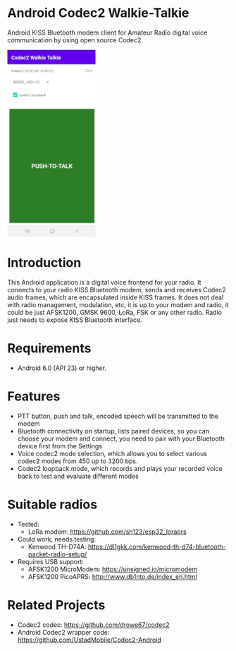 # Android Codec2 Walkie-Talkie
Android KISS Bluetooth modem client for Amateur Radio digital voice communication by using open source Codec2.

![alt text](images/screenshot.png)

# Introduction
This Android application is a digital voice frontend for your radio. It connects to your radio KISS Bluetooth modem, sends and receives Codec2 audio frames, which are encapsulated inside KISS frames. It does not deal with radio management, modulation, etc, it is up to your modem and radio, it could be just AFSK1200, GMSK 9600, LoRa, FSK or any other radio. Radio just needs to expose KISS Bluetooth interface.

# Requirements
- Android 6.0 (API 23) or higher.

# Features
- PTT button, push and talk, encoded speech will be transmitted to the modem
- Bluetooth connectivity on startup, lists paired devices, so you can choose your modem and connect, you need to pair with your Bluetooth device first from the Settings
- Voice codec2 mode selection, which allows you to select various codec2 modes from 450 up to 3200 bps.
- Codec2 loopback mode, which records and plays your recorded voice back to test and evaluate different modes

# Suitable radios
- Tested:
  - LoRa modem: https://github.com/sh123/esp32_loraprs
- Could work, needs testing:
  - Kenwood TH-D74A: https://dl1gkk.com/kenwood-th-d74-bluetooth-packet-radio-setup/
- Requires USB support:
  - AFSK1200 MicroModem: https://unsigned.io/micromodem
  - AFSK1200 PicoAPRS: http://www.db1nto.de/index_en.html

# Related Projects
- Codec2 codec: https://github.com/drowe67/codec2
- Android Codec2 wrapper code: https://github.com/UstadMobile/Codec2-Android
